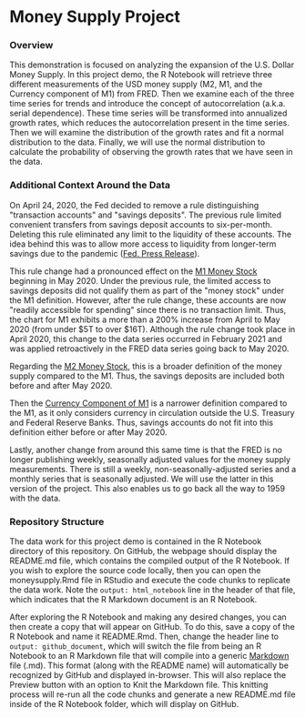 # Money Supply Project

### Overview

This demonstration is focused on analyzing the expansion of the U.S. Dollar Money Supply. In this project demo, the R Notebook will retrieve three different measurements of the USD money supply (M2, M1, and the Currency component of M1) from FRED. Then we examine each of the three time series for trends and introduce the concept of autocorrelation (a.k.a. serial dependence). These time series will be transformed into annualized growth rates, which reduces the autocorrelation present in the time series. Then we will examine the distribution of the growth rates and fit a normal distribution to the data. Finally, we will use the normal distribution to calculate the probability of observing the growth rates that we have seen in the data.

### Additional Context Around the Data

On April 24, 2020, the Fed decided to remove a rule distinguishing "transaction accounts" and "savings deposits". The previous rule limited convenient transfers from savings deposit accounts to six-per-month. Deleting this rule eliminated any limit to the liquidity of these accounts. The idea behind this was to allow more access to liquidity from longer-term savings due to the pandemic ([Fed. Press Release](https://www.federalreserve.gov/newsevents/pressreleases/bcreg20200424a.htm)).

This rule change had a pronounced effect on the [M1 Money Stock](https://fred.stlouisfed.org/series/M1SL) beginning in May 2020. Under the previous rule, the limited access to savings deposits did not qualify them as part of the "money stock" under the M1 definition. However, after the rule change, these accounts are now "readily accessible for spending" since there is no transaction limit. Thus, the chart for M1 exhibits a more than a 200% increase from April to May 2020 (from under \$5T to over \$16T). Although the rule change took place in April 2020, this change to the data series occurred in February 2021 and was applied retroactively in the FRED data series going back to May 2020.

Regarding the [M2 Money Stock](https://fred.stlouisfed.org/series/M2SL), this is a broader definition of the money supply compared to the M1. Thus, the savings deposits are included both before and after May 2020.

Then the [Currency Component of M1](https://fred.stlouisfed.org/series/CURRSL) is a narrower definition compared to the M1, as it only considers currency in circulation outside the U.S. Treasury and Federal Reserve Banks. Thus, savings accounts do not fit into this definition either before or after May 2020.

Lastly, another change from around this same time is that the FRED is no longer publishing weekly, seasonally adjusted values for the money supply measurements. There is still a weekly, non-seasonally-adjusted series and a monthly series that is seasonally adjusted. We will use the latter in this version of the project. This also enables us to go back all the way to 1959 with the data.

### Repository Structure

The data work for this project demo is contained in the R Notebook directory of this repository. On GitHub, the webpage should display the README.md file, which contains the compiled output of the R Notebook. If you wish to explore the source code locally, then you can open the moneysupply.Rmd file in RStudio and execute the code chunks to replicate the data work. Note the `output: html_notebook` line in the header of that file, which indicates that the R Markdown document is an R Notebook. 

After exploring the R Notebook and making any desired changes, you can then create a copy that will appear on GitHub. To do this, save a copy of the R Notebook and name it README.Rmd. Then, change the header line to `output: github_document`, which will switch the file from being an R Notebook to an R Markdown file that will compile into a generic [Markdown](https://www.markdownguide.org/) file (.md). This format (along with the README name) will automatically be recognized by GitHub and displayed in-browser. This will also replace the Preview button with an option to Knit the Markdown file. This knitting process will re-run all the code chunks and generate a new README.md file inside of the R Notebook folder, which will display on GitHub.
